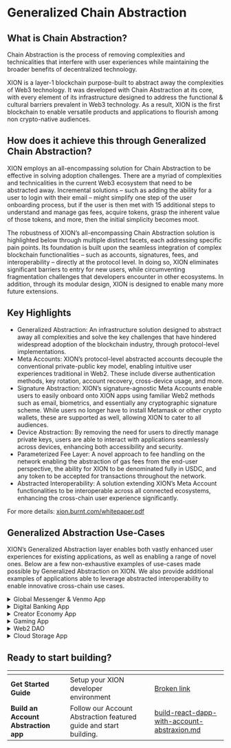 # Generalized Chain Abstraction

## **What is Chain Abstraction?**

Chain Abstraction is the process of removing complexities and technicalities that interfere with user experiences while maintaining the broader benefits of decentralized technology.

XION is a layer-1 blockchain purpose-built to abstract away the complexities of Web3 technology. It was developed with Chain Abstraction at its core, with every element of its infrastructure designed to address the functional & cultural barriers prevalent in Web3 technology. As a result, XION is the first blockchain to enable versatile products and applications to flourish among non crypto-native audiences.



## How does it achieve this through Generalized Chain Abstraction?

XION employs an all-encompassing solution for Chain Abstraction to be effective in solving adoption challenges. There are a myriad of complexities and technicalities in the current Web3 ecosystem that need to be abstracted away. Incremental solutions – such as adding the ability for a user to login with their email – might simplify one step of the user onboarding process, but if the user is then met with 15 additional steps to understand and manage gas fees, acquire tokens, grasp the inherent value of those tokens, and more, then the initial simplicity becomes moot.&#x20;

The robustness of XION’s all-encompassing Chain Abstraction solution is highlighted below through multiple distinct facets, each addressing specific pain points. Its foundation is built upon the seamless integration of complex blockchain functionalities – such as accounts, signatures, fees, and interoperability – directly at the protocol level. In doing so, XION eliminates significant barriers to entry for new users, while circumventing fragmentation challenges that developers encounter in other ecosystems. In addition, through its modular design, XION is designed to enable many more future extensions.&#x20;



## Key Highlights

* Generalized Abstraction: An infrastructure solution designed to abstract away all complexities and solve the key challenges that have hindered widespread adoption of the blockchain industry, through protocol-level implementations.
* Meta Accounts: XION’s protocol-level abstracted accounts decouple the conventional private-public key model, enabling intuitive user experiences traditional in Web2. These include diverse authentication methods, key rotation, account recovery, cross-device usage, and more.
* Signature Abstraction: XION’s signature-agnostic Meta Accounts enable users to easily onboard onto XION apps using familiar Web2 methods such as email, biometrics, and essentially any cryptographic signature scheme. While users no longer have to install Metamask or other crypto wallets, these are supported as well, allowing XION to cater to all audiences.
* Device Abstraction: By removing the need for users to directly manage private keys, users are able to interact with applications seamlessly across devices, enhancing both accessibility and security.
* Parameterized Fee Layer: A novel approach to fee handling on the network enabling the abstraction of gas fees from the end-user perspective, the ability for XION to be denominated fully in USDC, and any token to be accepted for transactions throughout the network.
* Abstracted Interoperability: A solution extending XION’s Meta Account functionalities to be interoperable across all connected ecosystems, enhancing the cross-chain user experience significantly.

For more details: [xion.burnt.com/whitepaper.pdf](https://xion.burnt.com/whitepaper.pdf)

##

## **Generalized Abstraction Use-Cases**

XION’s Generalized Abstraction layer enables both vastly enhanced user experiences for existing applications, as well as enabling a range of novel ones. Below are a few non-exhaustive examples of use-cases made possible by Generalized Abstraction on XION. We also provide additional examples of applications able to leverage abstracted interoperability to enable innovative cross-chain use cases.

<details>

<summary>Global Messenger &#x26; Venmo App</summary>

A decentralized messaging service leverages generalized abstraction to enable users to safely access their messaging chats seamlessly with the same account, whether they're using a smartphone, tablet, or desktop. Users are able to remit funds globally, sending assets cross-border through gasless transactions directly within the messaging app.

</details>

<details>

<summary>Digital Banking App</summary>

A digital banking application leverages generalized abstraction to allow customers to set temporary session keys for limited-time access, ensuring higher security for transactions while allowing the users to also define their own transaction limits and conditions. These users can also set up multiple authentication method requirements for large transactions, as well as the ability to recover account information should they lose access to certain authentication methods.

</details>

<details>

<summary>Creator Economy App</summary>

A decentralized content streaming service leverages generalized abstraction to create subscription-based accounts, where users are automatically charged monthly through smart contract triggers without needing manual renewals. Creators and their fans of all ages are able to frictionlessly create these accounts, and access the content from all their devices.

</details>

<details>

<summary>Gaming App</summary>

An on-chain game leverages generalized abstraction to enable the seamless use of session keys, batching of transactions, and gasless transactions to enable smooth and secure gameplay without endangering the user’s assets, all while reducing latency.

</details>

<details>

<summary>Web2 DAO</summary>

An online collaborative platform leverages generalized abstraction to set up decentralized organizations where members have different permission levels, enabling non-technical users to participate in governance or decision-making processes through intuitive, familiar Web2 interfaces.

</details>

<details>

<summary>Cloud Storage App </summary>

A decentralized cloud storage platform leverages generalized abstraction to enable a family to seamlessly access their content across multiple devices. Through the use of account permissions, family members have different levels of access and editing privileges.

</details>

##

## Ready to start building?

<table data-view="cards"><thead><tr><th></th><th></th><th></th><th data-hidden data-card-target data-type="content-ref"></th></tr></thead><tbody><tr><td><strong>Get Started Guide</strong></td><td>Setup your XION developer environment</td><td></td><td><a href="broken-reference">Broken link</a></td></tr><tr><td><strong>Build an Account Abstraction app</strong></td><td>Follow our Account Abstraction featured guide and start building.</td><td></td><td><a href="../../developers/getting-started-advanced/your-first-dapp/build-react-dapp-with-account-abstraxion.md">build-react-dapp-with-account-abstraxion.md</a></td></tr></tbody></table>
